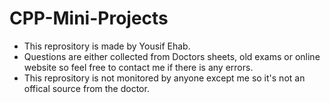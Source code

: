 # CPP-Mini-Projects

- This reprository is made by Yousif Ehab.
- Questions are either collected from Doctors sheets, old exams or online website so feel free to contact me if there is any errors.
- This reprository is not monitored by anyone except me so it's not an offical source from the doctor.
